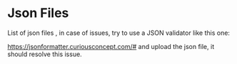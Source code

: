 # Json Files
List of json files , in case of issues, try to use a JSON validator like this one:

https://jsonformatter.curiousconcept.com/# and upload the json file, it should resolve this issue.

